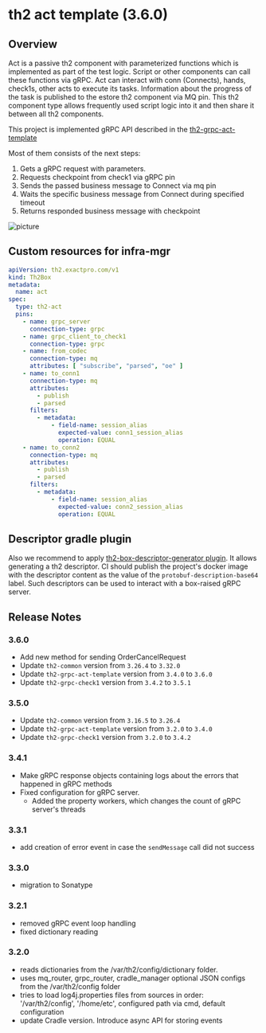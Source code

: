 # th2 act template (3.6.0)

## Overview

Act is a passive th2 component with parameterized functions which is implemented as part of the test logic. Script or other components can call these functions via gRPC.
Act can interact with conn (Connects), hands, check1s, other acts to execute its tasks. Information about the progress of the task is published to the estore th2 component via MQ pin. This th2 component type allows frequently used script logic into it and then share it between all th2 components.

This project is implemented gRPC API described in the [th2-grpc-act-template](https://github.com/th2-net/th2-grpc-act-template/blob/master/src/main/proto/th2_grpc_act_template/act_template.proto "act_template.proto")

Most of them consists of the next steps:
1. Gets a gRPC request with parameters.
1. Requests checkpoint from check1 via gRPC pin
1. Sends the passed business message to Connect via mq pin 
1. Waits the specific business message from Connect during specified timeout 
1. Returns responded business message with checkpoint

![picture](scheme.png)

## Custom resources for infra-mgr

```yaml
apiVersion: th2.exactpro.com/v1
kind: Th2Box
metadata:
  name: act
spec:
  type: th2-act
  pins:
    - name: grpc_server
      connection-type: grpc
    - name: grpc_client_to_check1
      connection-type: grpc
    - name: from_codec
      connection-type: mq
      attributes: [ "subscribe", "parsed", "oe" ]
    - name: to_conn1
      connection-type: mq
      attributes:
        - publish
        - parsed
      filters:
        - metadata:
            - field-name: session_alias
              expected-value: conn1_session_alias
              operation: EQUAL
    - name: to_conn2
      connection-type: mq
      attributes:
        - publish
        - parsed
      filters:
        - metadata:
            - field-name: session_alias
              expected-value: conn2_session_alias
              operation: EQUAL
```
## Descriptor gradle plugin

Also we recommend to apply [th2-box-descriptor-generator plugin](https://github.com/th2-net/th2-box-descriptor-generator). It allows generating a th2 descriptor. CI should publish the project's docker image with the descriptor content as the value of the `protobuf-description-base64` label. Such descriptors can be used to interact with a box-raised gRPC server.


## Release Notes

### 3.6.0

+ Add new method for sending OrderCancelRequest
+ Update `th2-common` version from `3.26.4` to `3.32.0`
+ Update `th2-grpc-act-template` version from `3.4.0` to `3.6.0`
+ Update `th2-grpc-check1` version from `3.4.2` to `3.5.1`

### 3.5.0

+ Update `th2-common` version from `3.16.5` to `3.26.4`
+ Update `th2-grpc-act-template` version from `3.2.0` to `3.4.0`
+ Update `th2-grpc-check1` version from `3.2.0` to `3.4.2`

### 3.4.1

+ Make gRPC response objects containing logs about the errors that happened in gRPC methods
+ Fixed configuration for gRPC server.
    + Added the property workers, which changes the count of gRPC server's threads

### 3.3.1

+ add creation of error event in case the `sendMessage` call did not success

### 3.3.0

+ migration to Sonatype

### 3.2.1

+ removed gRPC event loop handling
+ fixed dictionary reading

### 3.2.0

+ reads dictionaries from the /var/th2/config/dictionary folder.
+ uses mq_router, grpc_router, cradle_manager optional JSON configs from the /var/th2/config folder
+ tries to load log4j.properties files from sources in order: '/var/th2/config', '/home/etc', configured path via cmd, default configuration
+ update Cradle version. Introduce async API for storing events

